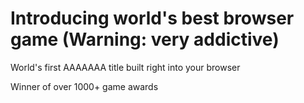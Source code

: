 # Introducing world's best browser game (Warning: very addictive)

World's first AAAAAAA title built right into your browser

Winner of over 1000+ game awards
